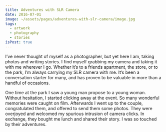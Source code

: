 ```yaml
---
title: Adventures with SLR Camera
date: 2016-07-01
image: ~/assets/pages/adventures-with-slr-camera/image.jpg
tags:
  - artwork
  - photography
  - stories
isPost: true
---
```


I’ve never thought of myself as a photographer, but yet here I am, taking photos and writing stories. I find myself grabbing my camera and taking it with me wherever I go. Whether it’s to a friends apartment, the store, or to the park, I’m always carrying my SLR camera with me. It’s been a conversation starter for many, and has proven to be valuable in more than a handful of occasions.

One time at the park I saw a young man propose to a young woman. Without hesitation, I started clicking away at the event. So many wonderful memories were caught on film. Afterwards I went up to the couple, congratulated them, and offered to send them some photos. They were overjoyed and welcomed my spurious intrusion of camera clicks. In exchange, they bought me lunch and shared their story. I was so touched by their adventures.
